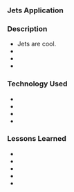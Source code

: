 ### Jets Application ###

### Description ###

* Jets are cool.
*
*
*

### Technology Used ###

*
*
*
*

### Lessons Learned ###

*
*
*
*
*
